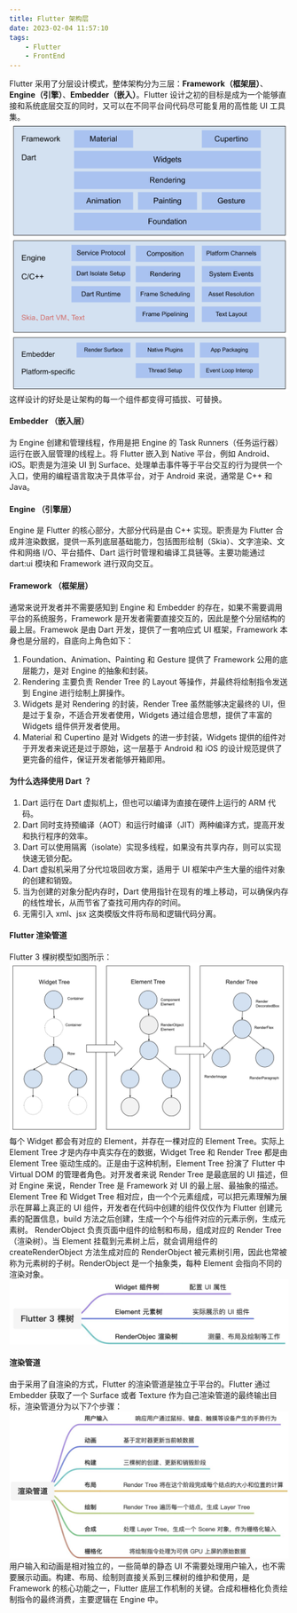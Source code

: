 ```yaml
---
title: Flutter 架构层
date: 2023-02-04 11:57:10
tags:
    - Flutter
    - FrontEnd
---
```


Flutter 采用了分层设计模式，整体架构分为三层：**Framework（框架层）**、**Engine（引擎）**、**Embedder（嵌入）**。Flutter 设计之初的目标是成为一个能够直接和系统底层交互的同时，又可以在不同平台间代码尽可能复用的高性能 UI 工具集。
![image.png](/assets/flutter/flutter-architecture-introduction/c81de15e03a7.png)
这样设计的好处是让架构的每一个组件都变得可插拔、可替换。

<!--more-->

#### Embedder （嵌入层）
为 Engine 创建和管理线程，作用是把 Engine 的 Task Runners（任务运行器）运行在嵌入层管理的线程上。将 Flutter 嵌入到 Native 平台，例如 Android、iOS。职责是为渲染 UI 到 Surface、处理单击事件等于平台交互的行为提供一个入口，使用的编程语言取决于具体平台，对于 Android 来说，通常是 C++ 和 Java。
#### Engine （引擎层）
Engine 是 Flutter 的核心部分，大部分代码是由 C++ 实现。职责是为 Flutter 合成并渲染数据，提供一系列底层基础能力，包括图形绘制（Skia）、文字渲染、文件和网络 I/O、平台插件、Dart 运行时管理和编译工具链等。主要功能通过 dart:ui 模块和 Framework 进行双向交互。
#### Framework （框架层）
通常来说开发者并不需要感知到 Engine 和 Embedder 的存在，如果不需要调用平台的系统服务，Framework 是开发者需要直接交互的，因此是整个分层结构的最上层。Framewok 是由 Dart 开发，提供了一套响应式 UI 框架，Framework 本身也是分层的，自底向上角色如下：
1. Foundation、Animation、Painting 和 Gesture 提供了 Framework 公用的底层能力，是对 Engine 的抽象和封装。
2. Rendering 主要负责 Render Tree 的 Layout 等操作，并最终将绘制指令发送到 Engine 进行绘制上屏操作。
3. Widgets  是对 Rendering 的封装，Render Tree 虽然能够决定最终的 UI，但是过于复杂，不适合开发者使用，Widgets 通过组合思想，提供了丰富的 Widgets 组件供开发者使用。
4. Material 和 Cupertino 是对 Widgets 的进一步封装，Widgets 提供的组件对于开发者来说还是过于原始，这一层基于 Android 和 iOS 的设计规范提供了更完备的组件，保证开发者能够开箱即用。

#### 为什么选择使用 Dart ？
1. Dart 运行在 Dart 虚拟机上，但也可以编译为直接在硬件上运行的 ARM 代码。
2. Dart 同时支持预编译（AOT）和运行时编译（JIT）两种编译方式，提高开发和执行程序的效率。
3. Dart 可以使用隔离（isolate）实现多线程，如果没有共享内存，则可以实现快速无锁分配。
4. Dart 虚拟机采用了分代垃圾回收方案，适用于 UI 框架中产生大量的组件对象的创建和销毁。
5. 当为创建的对象分配内存时，Dart 使用指针在现有的堆上移动，可以确保内存的线性增长，从而节省了查找可用内存的时间。
6. 无需引入 xml、jsx 这类模版文件将布局和逻辑代码分离。

#### Flutter 渲染管道
Flutter 3 棵树模型如图所示：
![image.png](/assets/flutter/flutter-architecture-introduction/e43372f5b85b.png)
每个 Widget 都会有对应的 Element，并存在一棵对应的 Element Tree。实际上 Element Tree 才是内存中真实存在的数据，Widget Tree 和 Render Tree 都是由 Element Tree 驱动生成的。正是由于这种机制，Element Tree 扮演了 Flutter 中 Virtual DOM 的管理者角色。对开发者来说 Render Tree 是最底层的 UI 描述，但对 Engine 来说，Render Tree 是 Framework 对 UI 的最上层、最抽象的描述。
Element Tree 和 Widget Tree 相对应，由一个个元素组成，可以把元素理解为展示在屏幕上真正的 UI 组件，开发者在代码中创建的组件仅仅作为 Flutter 创建元素的配置信息，build 方法之后创建，生成一个个与组件对应的元素示例，生成元素树。
RenderObject 负责页面中组件的绘制和布局，组成对应的 Render Tree（渲染树）。当 Element 挂载到元素树上后，就会调用组件的 createRenderObject 方法生成对应的 RenderObject 被元素树引用，因此也常被称为元素树的子树。RenderObject 是一个抽象类，每种 Element 会指向不同的渲染对象。
![](/assets/flutter/flutter-architecture-introduction/4158485498db.jpeg)

#### 渲染管道
由于采用了自渲染的方式，Flutter 的渲染管道是独立于平台的。Flutter 通过 Embedder 获取了一个 Surface 或者 Texture 作为自己渲染管道的最终输出目标，渲染管道分为以下7个步骤：
![](/assets/flutter/flutter-architecture-introduction/a631497aee49.jpeg)
用户输入和动画是相对独立的，一些简单的静态 UI 不需要处理用户输入，也不需要展示动画。构建、布局、绘制则直接关系到三棵树的维护和使用，是 Framework 的核心功能之一，Flutter 底层工作机制的关键。合成和栅格化负责绘制指令的最终消费，主要逻辑在 Engine 中。
